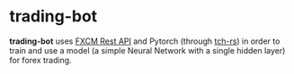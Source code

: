# trading-bot
**trading-bot** uses [FXCM Rest API](https://github.com/fxcm/RestAPI "FXCM Rest API") and Pytorch (through [tch-rs](https://github.com/LaurentMazare/tch-rs "tch-rs")) in order to train and use a model (a simple Neural Network with a single hidden layer) for forex trading.
